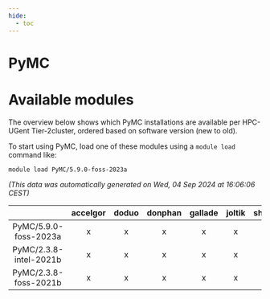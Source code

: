 ```yaml
---
hide:
  - toc
---
```


PyMC
====

# Available modules


The overview below shows which PyMC installations are available per HPC-UGent Tier-2cluster, ordered based on software version (new to old).

To start using PyMC, load one of these modules using a `module load` command like:

```shell
module load PyMC/5.9.0-foss-2023a
```

*(This data was automatically generated on Wed, 04 Sep 2024 at 16:06:06 CEST)*  

| |accelgor|doduo|donphan|gallade|joltik|shinx|skitty|
| :---: | :---: | :---: | :---: | :---: | :---: | :---: | :---: |
|PyMC/5.9.0-foss-2023a|x|x|x|x|x|x|x|
|PyMC/2.3.8-intel-2021b|x|x|x|x|x|-|x|
|PyMC/2.3.8-foss-2021b|x|x|x|x|x|-|x|
